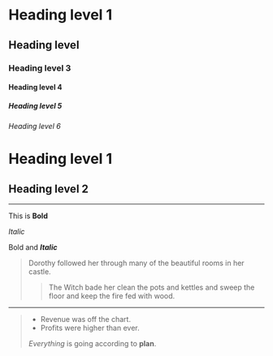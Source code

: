 # Heading level 1

## Heading level 

### Heading level 3

#### Heading level 4

##### Heading level 5

###### Heading level 6

Heading level 1
===============

Heading level 2
---------------

---------------

This is **Bold**

*Italic*

Bold and ***Italic***

> Dorothy followed her through many of the beautiful rooms in her castle.
>> The Witch bade her clean the pots and kettles and sweep the floor and keep the fire fed with wood.

-------------------

> - Revenue was off the chart.
> - Profits were higher than ever.
>
>  *Everything* is going according to **plan**.
